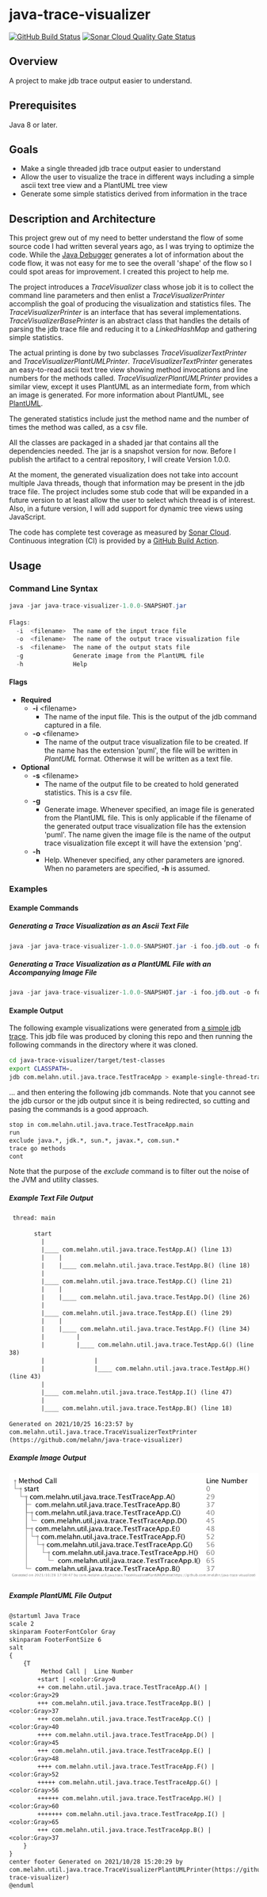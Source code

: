 # java-trace-visualizer

[![GitHub Build Status](https://github.com/melahn/java-trace-visualizer/actions/workflows/build.yml/badge.svg)](https://github.com/melahn/java-trace-visualizer/actions/workflows/build.yml)
[![Sonar Cloud Quality Gate Status](https://sonarcloud.io/api/project_badges/measure?project=melahn_java-trace-visualizer&metric=alert_status)](https://sonarcloud.io/dashboard?id=melahn_java-trace-visualizer)

## Overview

A  project to make jdb trace output easier to understand.

## Prerequisites

Java 8 or later.  

## Goals

* Make a single threaded jdb trace output easier to understand
* Allow the user to visualize the trace in different ways including a simple ascii text tree view and a PlantUML tree view
* Generate some simple statistics derived from information in the trace

## Description and Architecture

This project grew out of my need to better understand the flow of some source code I had written several years ago, as I was trying to optimize the code.  While the [Java Debugger](https://docs.oracle.com/javase/8/docs/technotes/tools/windows/jdb.html) generates a lot of information about the code flow, it was not easy for me to see the overall 'shape' of the flow so I could spot areas for improvement. I created this project to help me.  

The project introduces a *TraceVisualizer* class whose job it is to collect the command line parameters and then enlist a *TraceVisualizerPrinter* accomplish the goal of producing the visualization and statistics files. The *TraceVisualizerPrinter* is an interface that has several implementations. *TraceVisualizerBasePrinter* is an abstract class that handles the details of parsing the jdb trace file and reducing it to a *LinkedHashMap* and gathering simple statistics.

The actual printing is done by two subclasses *TraceVisualizerTextPrinter* and *TraceVisualizerPlantUMLPrinter*. *TraceVisualizerTextPrinter* generates an easy-to-read ascii text tree view showing method invocations and line numbers for the methods called. *TraceVisualizerPlantUMLPrinter* provides a similar view, except it uses PlantUML as an intermediate form, from which an image is generated. For more information about PlantUML, see [PlantUML](http://plantuml.com/).

The generated statistics include just the method name and the number of times the method was called, as a csv file.

All the classes are packaged in a shaded jar that contains all the dependencies needed. The jar is a snapshot version for now. Before I publish the artifact to a central repository, I will create Version 1.0.0.

At the moment, the generated visualization does not take into account multiple Java threads, though that information may be present in the jdb trace file. The project includes some stub code that will be expanded in a future version to at least allow the user to select which thread is of interest. Also, in a future version, I will add support for dynamic tree views using JavaScript.

The code has complete test coverage as measured by [Sonar Cloud](https://sonarcloud.io/dashboard?id=melahn_java-trace-visualizer). Continuous integration (CI) is provided by a [GitHub Build Action](https://github.com/melahn/java-trace-visualizer/actions/workflows/build.yml).

## Usage

### Command Line Syntax

``` java
java -jar java-trace-visualizer-1.0.0-SNAPSHOT.jar

Flags:
  -i  <filename>  The name of the input trace file 
  -o  <filename>  The name of the output trace visualization file
  -s  <filename>  The name of the output stats file
  -g              Generate image from the PlantUML file
  -h              Help               
```

#### Flags

* **Required**
  * **-i** \<filename\>
    * The name of the input file. This is the output of the jdb command captured in a file.
  * **-o** \<filename\>
    * The name of the output trace visualization file to be created. If the name has the extension 'puml', the file will be written in *PlantUML* format. Otherwse it will be written as a text file.
* **Optional**
  * **-s** \<filename\>
    * The name of the output file to be created to hold generated statistics. This is a csv file.
  * **-g**
    * Generate image. Whenever specified, an image file is generated from the PlantUML file.  This is only applicable if
      the filename of the generated output trace visualization file has the extension 'puml'. The name given the image file is the name of the output trace visualization file except it will have the extension 'png'.
  * **-h**
    * Help. Whenever specified, any other parameters are ignored.  When no parameters are specified, **-h** is assumed.

### Examples

#### Example Commands

##### Generating a Trace Visualization as an Ascii Text File

``` java
java -jar java-trace-visualizer-1.0.0-SNAPSHOT.jar -i foo.jdb.out -o foo.txt 
```

##### Generating a Trace Visualization as a PlantUML File with an Accompanying Image File

``` java
java -jar java-trace-visualizer-1.0.0-SNAPSHOT.jar -i foo.jdb.out -o foo.puml -g 
```

#### Example Output

The following example visualizations were generated from [a simple jdb trace](https://github.com/melahn/java-trace-visualizer/blob/main/resource/example/example-single-thread-trace-file.jdb.out.txt).  This jdb file was produced by cloning this repo and then running the following commands in the directory where it was cloned.

``` bash
cd java-trace-visualizer/target/test-classes 
export CLASSPATH=.
jdb com.melahn.util.java.trace.TestTraceApp > example-single-thread-trace-file.jdb.out.txt 
```

... and then entering the following jdb commands.  Note that you cannot see the jdb cursor or the jdb output since it is being redirected, so cutting and pasing the commands is a good approach.

``` jdb
stop in com.melahn.util.java.trace.TestTraceApp.main
run
exclude java.*, jdk.*, sun.*, javax.*, com.sun.*
trace go methods
cont
```

Note that the purpose of the *exclude* command is to filter out the noise of the JVM and utility classes.

##### Example Text File Output

``` text
 thread: main 
     
       start 
         |
         |____ com.melahn.util.java.trace.TestApp.A() (line 13) 
         |    |
         |    |____ com.melahn.util.java.trace.TestApp.B() (line 18) 
         |
         |____ com.melahn.util.java.trace.TestApp.C() (line 21) 
         |    |
         |    |____ com.melahn.util.java.trace.TestApp.D() (line 26) 
         |
         |____ com.melahn.util.java.trace.TestApp.E() (line 29) 
         |    |
         |    |____ com.melahn.util.java.trace.TestApp.F() (line 34) 
         |         |
         |         |____ com.melahn.util.java.trace.TestApp.G() (line 38) 
         |              |
         |              |____ com.melahn.util.java.trace.TestApp.H() (line 43) 
         |
         |____ com.melahn.util.java.trace.TestApp.I() (line 47) 
         |
         |____ com.melahn.util.java.trace.TestApp.B() (line 18) 

Generated on 2021/10/25 16:23:57 by com.melahn.util.java.trace.TraceVisualizerTextPrinter (https://github.com/melahn/java-trace-visualizer)
```

##### Example Image Output

![Image generated from PlantUML](./resource/example/example-single-thread-trace-file.png)

##### Example PlantUML File Output

``` text
@startuml Java Trace
scale 2
skinparam FooterFontColor Gray
skinparam FooterFontSize 6
salt
{
    {T
         Method Call |  Line Number
        +start | <color:Gray>0
        ++ com.melahn.util.java.trace.TestTraceApp.A() | <color:Gray>29
        +++ com.melahn.util.java.trace.TestTraceApp.B() | <color:Gray>37
        +++ com.melahn.util.java.trace.TestTraceApp.C() | <color:Gray>40
        ++++ com.melahn.util.java.trace.TestTraceApp.D() | <color:Gray>45
        +++ com.melahn.util.java.trace.TestTraceApp.E() | <color:Gray>48
        ++++ com.melahn.util.java.trace.TestTraceApp.F() | <color:Gray>52
        +++++ com.melahn.util.java.trace.TestTraceApp.G() | <color:Gray>56
        ++++++ com.melahn.util.java.trace.TestTraceApp.H() | <color:Gray>60
        +++++++ com.melahn.util.java.trace.TestTraceApp.I() | <color:Gray>65
        +++ com.melahn.util.java.trace.TestTraceApp.B() | <color:Gray>37
    }
}
center footer Generated on 2021/10/28 15:20:29 by com.melahn.util.java.trace.TraceVisualizerPlantUMLPrinter(https://github.com/melahn/java-trace-visualizer)
@enduml
```
